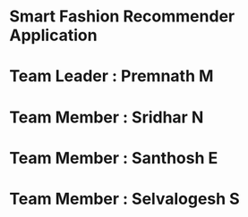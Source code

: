 
# Smart Fashion Recommender Application

# Team Leader :   Premnath M
# Team Member :   Sridhar N
# Team Member :   Santhosh E
# Team Member :   Selvalogesh S
